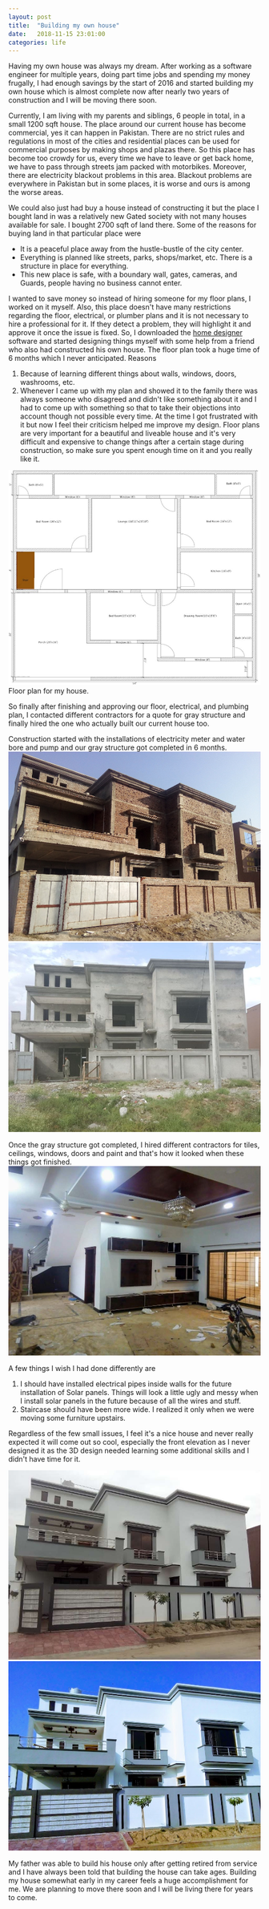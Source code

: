 ```yaml
---
layout: post
title:  "Building my own house"
date:   2018-11-15 23:01:00
categories: life
---
```

Having my own house was always my dream. After working as a software engineer for multiple years, doing part time jobs and spending my money frugally, I had enough savings by the start of 2016 and started building my own house which is almost complete now after nearly two years of construction and I will be moving there soon.

Currently, I am living with my parents and siblings, 6 people in total, in a small 1200 sqft house. The place around our current house has become commercial, yes it can happen in Pakistan. There are no strict rules and regulations in most of the cities and residential places can be used for commercial purposes by making shops and plazas there. So this place has become too crowdy for us, every time we have to leave or get back home, we have to pass through streets jam packed with motorbikes. Moreover, there are electricity blackout problems in this area. Blackout problems are everywhere in Pakistan but in some places, it is worse and ours is among the worse areas.

We could also just had buy a house instead of constructing it but the place I bought land in was a relatively new Gated society with not many houses available for sale. I bought 2700 sqft of land there. Some of the reasons for buying land in that particular place were

- It is a peaceful place away from the hustle-bustle of the city center.
- Everything is planned like streets, parks, shops/market, etc. There is a structure in place for everything. 
- This new place is safe, with a boundary wall, gates, cameras, and Guards, people having no business cannot enter.


I wanted to save money so instead of hiring someone for my floor plans, I worked on it myself. Also, this place doesn't have many restrictions regarding the floor, electrical, or plumber plans and it is not necessary to hire a professional for it. If they detect a problem, they will highlight it and approve it once the issue is fixed. So, I downloaded the [home designer](https://www.homedesignersoftware.com/homedesign/) software and started designing things myself with some help from a friend who also had constructed his own house. The floor plan took a huge time of 6 months which I never anticipated. Reasons
1. Because of learning different things about walls, windows, doors, washrooms, etc.
2. Whenever I came up with my plan and showed it to the family there was always someone who disagreed and didn't like something about it and I had to come up with something so that to take their objections into account though not possible every time. At the time I got frustrated with it but now I feel their criticism helped me improve my design. Floor plans are very important for a beautiful and liveable house and it's very difficult and expensive to change things after a certain stage during construction, so make sure you spent enough time on it and you really like it.

<img src="/assets/img/posts/building-my-own-house/home-plan.jpeg" alt="My house plan" />
Floor plan for my house.

So finally after finishing and approving our floor, electrical, and plumbing plan, I contacted different contractors for a quote for gray structure and finally hired the one who actually built our current house too.

Construction started with the installations of electricity meter and water bore and pump and our gray structure got completed in 6 months. 
<img src="/assets/img/posts/building-my-own-house/img-1.jpeg" alt="My house's raw structure" />
<img src="/assets/img/posts/building-my-own-house/img-2.jpeg" alt="My house's gray structure" />


Once the gray structure got completed, I hired different contractors for tiles, ceilings, windows, doors and paint and that's how it looked when these things got finished.
<img src="/assets/img/posts/building-my-own-house/img-5.jpeg" alt="My house's interior" />


A few things I wish I had done differently are
1. I should have installed electrical pipes inside walls for the future installation of Solar panels. Things will look a little ugly and messy when I install solar panels in the future because of all the wires and stuff. 
2. Staircase should have been more wide. I realized it only when we were moving some furniture upstairs.

Regardless of the few small issues, I feel it's a nice house and never really expected it will come out so cool, especially the front elevation as I never designed it as the 3D design needed learning some additional skills and I didn't have time for it. 

<img src="/assets/img/posts/building-my-own-house/img-3.jpeg" alt="My house's interior" />
<img src="/assets/img/posts/building-my-own-house/img-4.jpeg" alt="My house's interior" />

My father was able to build his house only after getting retired from service and I have always been told that building the house can take ages. Building my house somewhat early in my career feels a huge accomplishment for me. We are planning to move there soon and I will be living there for years to come.
